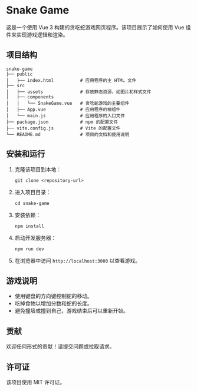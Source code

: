 # Snake Game

这是一个使用 Vue 3 构建的贪吃蛇游戏网页程序。该项目展示了如何使用 Vue 组件来实现游戏逻辑和渲染。

## 项目结构

```
snake-game
├── public
│   ├── index.html          # 应用程序的主 HTML 文件
├── src
│   ├── assets              # 存放静态资源，如图片和样式文件
│   ├── components
│   │   └── SnakeGame.vue   # 贪吃蛇游戏的主要组件
│   ├── App.vue             # 应用程序的根组件
│   └── main.js             # 应用程序的入口文件
├── package.json            # npm 的配置文件
├── vite.config.js          # Vite 的配置文件
└── README.md               # 项目的文档和使用说明
```

## 安装和运行

1. 克隆该项目到本地：
   ```
   git clone <repository-url>
   ```

2. 进入项目目录：
   ```
   cd snake-game
   ```

3. 安装依赖：
   ```
   npm install
   ```

4. 启动开发服务器：
   ```
   npm run dev
   ```

5. 在浏览器中访问 `http://localhost:3000` 以查看游戏。

## 游戏说明

- 使用键盘的方向键控制蛇的移动。
- 吃掉食物以增加分数和蛇的长度。
- 避免撞墙或撞到自己，游戏结束后可以重新开始。

## 贡献

欢迎任何形式的贡献！请提交问题或拉取请求。

## 许可证

该项目使用 MIT 许可证。